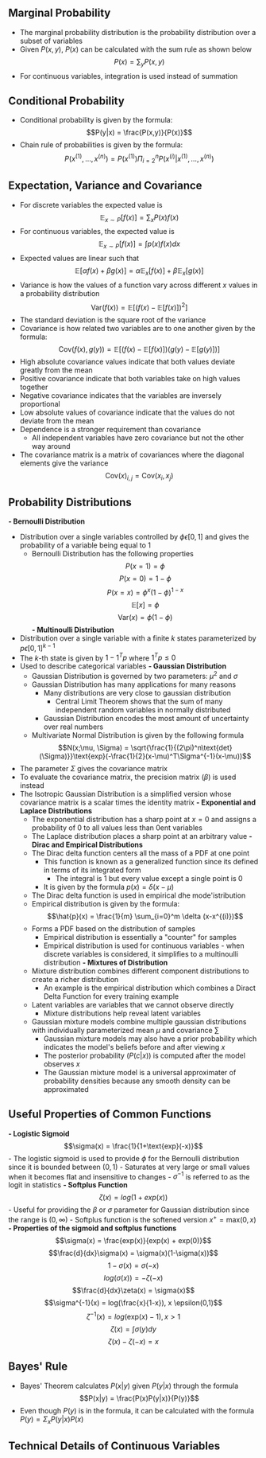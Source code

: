 ## Marginal Probability
- The marginal probability distribution is the probability distribution over a subset of variables
- Given $P(x,y)$, $P(x)$ can be calculated with the sum rule as shown below
$$P(x) = \sum _y P(x,y)$$
- For continuous variables, integration is used instead of summation
## Conditional Probability
- Conditional probability is given by the formula:
$$P(y|x) = \frac{P(x,y)}{P(x)}$$
- Chain rule of probabilities is given by the formula:
$$P(x^{(1)},...,x^{(n)}) = P(x^{(1)}) \Pi_{i=2}^nP(x^{(i)}|x^{(1)},...,x^{(n)})$$
## Expectation, Variance and Covariance
- For discrete variables the expected value is 
$$\mathbb{E}_{x\sim P}[f(x)] = \sum_x P(x)f(x)$$
- For continuous variables, the expected value is 
$$\mathbb{E}_{x\sim P}[f(x)] = \int p(x)f(x)dx$$
- Expected values are linear such that 
$$\mathbb{E}[\alpha f(x) + \beta g(x)] = \alpha \mathbb{E}_x[f(x)] + \beta \mathbb{E}_x[g(x)]$$
- Variance is how the values of a function vary across different $x$ values in a probability distribution
$$\text{Var}(f(x)) = \mathbb{E}[(f(x)-\mathbb{E}[f(x)])^2]$$
- The standard deviation is the square root of the variance
- Covariance is how related two variables are to one another given by the formula:
$$\text{Cov}(f(x),g(y)) = \mathbb{E}[(f(x)-\mathbb{E}[f(x)])(g(y)-\mathbb{E}[g(y)])]$$
- High absolute covariance values indicate that both values deviate greatly from the mean
- Positive covariance indicate that both variables take on high values together
- Negative covariance indicates that the variables are inversely proportional
- Low absolute values of covariance indicate that the values do not deviate from the mean
- Dependence is a stronger requirement than covariance
	- All independent variables have zero covariance but not the other way around
- The covariance matrix is a matrix of covariances where the diagonal elements give the variance
$$\text{Cov}(x)_{i,j} = \text{Cov}(x_i,x_j)$$
## Probability Distributions
**- Bernoulli Distribution**
  - Distribution over a single variables controlled by $\phi \epsilon [0,1]$ and gives the probability of a variable being equal to 1
	- Bernoulli Distribution has the following properties
$$P(x = 1) = \phi$$
$$P(x = 0) = 1- \phi$$
$$P(x=x) = \phi^x (1-\phi)^{1-x}$$
$$\mathbb{E}[x] = \phi$$
$$\text{Var}(x)= \phi(1-\phi)$$
**- Multinoulli Distribution**
  - Distribution over a single variable with a finite $k$ states parameterized by $p \epsilon [0,1]^{k-1}$
  - The $k$-th state is given by $1-1^Tp$  where $1^Tp \leq 0$
  - Used to describe categorical variables
**- Gaussian Distribution**
	- Gaussian Distribution is governed by two parameters: $\mu ^2$ and $\sigma$ 
	- Gaussian Distribution has many applications for many reasons
		- Many distributions are very close to gaussian distribution
			- Central Limit Theorem shows that the sum of many independent random variables in normally distributed
		- Gaussian Distribution encodes the most amount of uncertainty over real numbers
	- Multivariate Normal Distribution is given by the following formula
$$N(x;\mu, \Sigma) = \sqrt{\frac{1}{(2\pi)^n\text{det}(\Sigma)}}\text{exp}(-\frac{1}{2}(x-\mu)^T\Sigma^{-1}(x-\mu))$$
- The parameter $\Sigma$ gives the covariance matrix
- To evaluate the covariance matrix, the precision matrix ($\beta$) is used instead
- The Isotropic Gaussian Distribution is a simplified version whose covariance matrix is a scalar times the identity matrix
**- Exponential and Laplace Distributions**
	- The exponential distribution has a sharp point at $x=0$ and assigns a probability of 0 to all values less than 0ent variables
	- The Laplace distribution places a sharp point at an arbitrary value
**- Dirac and Empirical Distributions**
	- The Dirac delta function centers all the mass of a PDF at one point
		- This function is known as a generalized function since its defined in terms of its integrated form
			- The integral is 1 but every value except a single point is 0
		- It is given by the formula $p(x) = \delta (x-\mu)$
	- The Dirac delta function is used in empirical dhe mode'istribution
	- Empirical distribution is given by the formula:
$$\hat{p}(x) = \frac{1}{m} \sum_{i=0}^m \delta (x-x^{(i)})$$
	- Forms a PDF based on the distribution of samples
		- Empirical distribution is essentially a "counter" for samples
		- Empirical distribution is used for continuous variables - when discrete variables is considered, it simplifies to a multinoulli distribution 
**- Mixtures of Distribution**
	- Mixture distribution combines different component distributions to create a richer distribution
		- An example is the empirical distribution which combines a Diract Delta Function for every training example
	- Latent variables are variables that we cannot observe directly
		- Mixture distributions help reveal latent variables
	- Gaussian mixture models combine multiple gaussian distributions with individually parameterized mean $\mu$ and covariance $\sum$ 
		- Gaussian mixture models may also have a prior probability which indicates the model's beliefs before and after viewing $x$ 
		- The posterior probability ($P(c|x)$) is computed after the model observes $x$ 
		- The Gaussian mixture model is a universal approximater of probability densities because any smooth density can be approximated
## Useful Properties of Common Functions
**- Logistic Sigmoid**
	$$\sigma(x) = \frac{1}{1+\text{exp}(-x)}$$
	- The logistic sigmoid is used to provide $\phi$ for the Bernoulli distribution since it is bounded between $(0,1)$
	- Saturates at very large or small values when it becomes flat and insensitive to changes
	- $\sigma^{-1}$ is referred to as the logit in statistics
**- Softplus Function**
	$$\zeta(x) = log(1 + exp(x))$$
	- Useful for providing the $\beta$ or $\sigma$ parameter for Gaussian distribution since the range is $(0,\infty)$
	- Softplus function is the softened version $x^+ = \text{max}(0,x)$
**- Properties of the sigmoid and softplus functions**
$$\sigma(x) = \frac{exp(x)}{exp(x) + exp(0)}$$
$$\frac{d}{dx}\sigma(x) = \sigma(x)(1-\sigma(x))$$
$$1-\sigma(x) = \sigma(-x)$$
$$log(\sigma(x)) = -\zeta(-x)$$
$$\frac{d}{dx}\zeta(x) = \sigma(x)$$
$$\sigma^{-1}(x) = log(\frac{x}{1-x}), x \epsilon(0,1)$$
$$\zeta^{-1}(x) = log(\text{exp}(x)-1), x > 1$$
$$\zeta(x) = \int \sigma(y) dy$$
$$\zeta(x) - \zeta(-x) = x$$
## Bayes' Rule
- Bayes' Theorem calculates $P(x|y)$ given $P(y|x)$ through the formula
$$P(x|y) = \frac{P(x)P(y|x)}{P(y)}$$
- Even though $P(y)$ is in the formula, it can be calculated with the formula $P(y) = \Sigma _x P(y|x)P(x)$
## Technical Details of Continuous Variables

